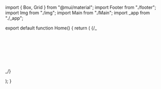 import { Box, Grid } from "@mui/material";
import Footer from "./footer";
import Img from "./img";
import Main from "./Main";
import \_app from "./\_app";

export default function Home() {
return (
<Box className="index-container">
{/_ <br />
<br />
<br />
<br />
<br />
<br />
<br />
<br /> _/}
<Grid container justifyContent="center">
<Grid item xs={12}>
<Img />
</Grid>
<Grid item xs={12}>
<Main />
</Grid>
<Grid item xs={12}>
<Footer />
</Grid>
</Grid>
</Box>
);
}
